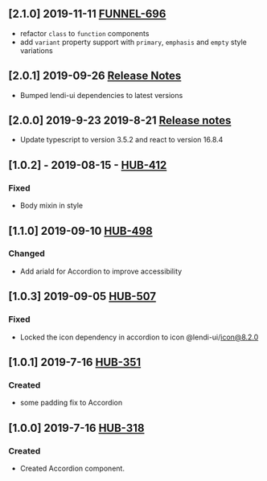 ## [2.1.0] 2019-11-11 [FUNNEL-696](https://creditandfinance.atlassian.net/browse/FUNNEL-696)
- refactor `class` to `function` components
- add `variant` property support with `primary`, `emphasis` and `empty` style variations

## [2.0.1] 2019-09-26 [Release Notes](https://creditandfinance.atlassian.net/wiki/spaces/HUB/pages/803930391/Upcoming+Major+Changes)
- Bumped lendi-ui dependencies to latest versions

## [2.0.0] 2019-9-23 2019-8-21 [Release notes](https://creditandfinance.atlassian.net/wiki/spaces/HUB/pages/803930391/Upcoming+Major+Changes)
- Update typescript to version 3.5.2 and react to version 16.8.4

## [1.0.2] - 2019-08-15 - [HUB-412](https://creditandfinance.atlassian.net/browse/HUB-412)
### Fixed
- Body mixin in style

## [1.1.0] 2019-09-10 [HUB-498](https://creditandfinance.atlassian.net/browse/HUB-498)
### Changed
- Add ariaId for Accordion to improve accessibility

## [1.0.3] 2019-09-05 [HUB-507](https://creditandfinance.atlassian.net/browse/HUB-507)
### Fixed
- Locked the icon dependency in accordion to icon @lendi-ui/icon@8.2.0 

## [1.0.1] 2019-7-16 [HUB-351](https://creditandfinance.atlassian.net/browse/HUB-351)
### Created
- some padding fix to Accordion

## [1.0.0] 2019-7-16 [HUB-318](https://creditandfinance.atlassian.net/browse/HUB-318)
### Created
- Created Accordion component.
